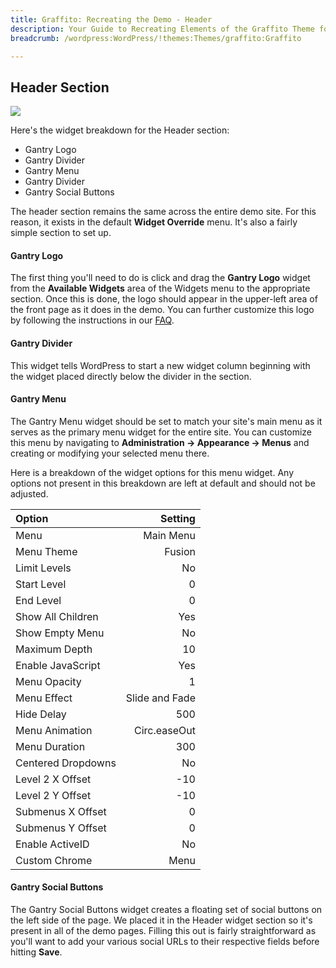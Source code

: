```yaml
---
title: Graffito: Recreating the Demo - Header
description: Your Guide to Recreating Elements of the Graffito Theme for WordPress
breadcrumb: /wordpress:WordPress/!themes:Themes/graffito:Graffito

---
```


Header Section
-----
![][demo1]

Here's the widget breakdown for the Header section:

* Gantry Logo
* Gantry Divider
* Gantry Menu
* Gantry Divider
* Gantry Social Buttons

The header section remains the same across the entire demo site. For this reason, it exists in the default **Widget Override** menu. It's also a fairly simple section to set up.

#### Gantry Logo
The first thing you'll need to do is click and drag the **Gantry Logo** widget from the **Available Widgets** area of the Widgets menu to the appropriate section. Once this is done, the logo should appear in the upper-left area of the front page as it does in the demo. You can further customize this logo by following the instructions in our [FAQ][faq].

#### Gantry Divider
This widget tells WordPress to start a new widget column beginning with the widget placed directly below the divider in the section.

#### Gantry Menu
The Gantry Menu widget should be set to match your site's main menu as it serves as the primary menu widget for the entire site. You can customize this menu by navigating to **Administration -> Appearance -> Menus** and creating or modifying your selected menu there. 

Here is a breakdown of the widget options for this menu widget. Any options not present in this breakdown are left at default and should not be adjusted.

| Option             |        Setting |  
| :----------------- | -------------: |  
| Menu               |      Main Menu |  
| Menu Theme         |         Fusion |  
| Limit Levels       |             No |  
| Start Level        |              0 |  
| End Level          |              0 |  
| Show All Children  |            Yes |  
| Show Empty Menu    |             No |  
| Maximum Depth      |             10 |  
| Enable JavaScript  |            Yes |  
| Menu Opacity       |              1 |  
| Menu Effect        | Slide and Fade |  
| Hide Delay         |            500 |  
| Menu Animation     |   Circ.easeOut |  
| Menu Duration      |            300 |  
| Centered Dropdowns |             No |  
| Level 2 X Offset   |            -10 |  
| Level 2 Y Offset   |            -10 |  
| Submenus X Offset  |              0 |  
| Submenus Y Offset  |              0 |  
| Enable ActiveID    |             No |  
| Custom Chrome      |           Menu |  

#### Gantry Social Buttons
The Gantry Social Buttons widget creates a floating set of social buttons on the left side of the page. We placed it in the Header widget section so it's present in all of the demo pages. Filling this out is fairly straightforward as you'll want to add your various social URLs to their respective fields before hitting **Save**.

[demo1]: assets/wp_graffito_demo_1.jpeg
[faq]: faq.md